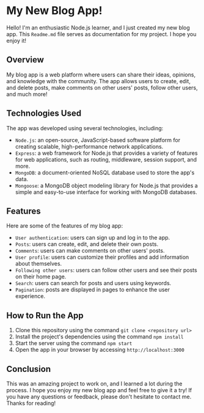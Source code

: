 # My New Blog App!

Hello! I'm an enthusiastic Node.js learner, and I just created my new blog app. This `Readme.md` file serves as documentation for my project. I hope you enjoy it!

## Overview

My blog app is a web platform where users can share their ideas, opinions, and knowledge with the community. The app allows users to create, edit, and delete posts, make comments on other users' posts, follow other users, and much more!

## Technologies Used

The app was developed using several technologies, including:

- `Node.js`: an open-source, JavaScript-based software platform for creating scalable, high-performance network applications.
- `Express`: a web framework for Node.js that provides a variety of features for web applications, such as routing, middleware, session support, and more.
- `MongoDB`: a document-oriented NoSQL database used to store the app's data.
- `Mongoose`: a MongoDB object modeling library for Node.js that provides a simple and easy-to-use interface for working with MongoDB databases.

## Features

Here are some of the features of my blog app:

- `User authentication`: users can sign up and log in to the app.
- `Posts`: users can create, edit, and delete their own posts.
- `Comments`: users can make comments on other users' posts.
- `User profile`: users can customize their profiles and add information about themselves.
- `Following other users`: users can follow other users and see their posts on their home page.
- `Search`: users can search for posts and users using keywords.
- `Pagination`: posts are displayed in pages to enhance the user experience.

## How to Run the App

1. Clone this repository using the command `git clone <repository url>`
2. Install the project's dependencies using the command `npm install`
3. Start the server using the command `npm start`
4. Open the app in your browser by accessing `http://localhost:3000`

## Conclusion

This was an amazing project to work on, and I learned a lot during the process. I hope you enjoy my new blog app and feel free to give it a try! If you have any questions or feedback, please don't hesitate to contact me. Thanks for reading!
